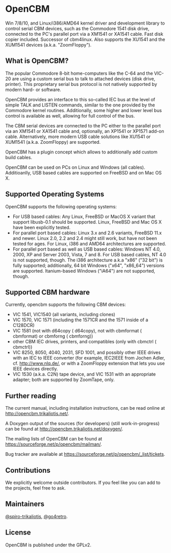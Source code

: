# OpenCBM
Win 7/8/10, and Linux/i386/AMD64 kernel driver and development library to control serial CBM devices, such as the Commodore 1541 disk drive, connected to the PC's parallel port via a XM1541 or XA1541 cable. Fast disk copier included. Successor of cbm4linux. Also supports the XU1541 and the XUM1541 devices (a.k.a. "ZoomFloppy").

## What is OpenCBM?

The popular Commodore 8-bit home-computers like the C-64 and the VIC-20 are using a custom serial bus to talk to attached devices (disk drive, printer). This proprietary serial bus protocol is not natively supported by modern hard- or software.

OpenCBM provides an interface to this so-called IEC bus at the level of simple TALK and LISTEN commands, similar to the one provided by the Commodore kernel routines. Additionally, some higher and lower level bus control is available as well, allowing for full control of the bus.

The CBM serial devices are connected to the PC either to the parallel port via an XM1541 or XA1541 cable and, optionally, an XP1541 or XP1571 add-on cable. Alternatively, more modern USB cable solutions like XU1541 or XUM1541 (a.k.a. ZoomFloppy) are supported.

OpenCBM has a plugin concept which allows to additionally add custom build cables.

OpenCBM can be used on PCs on Linux and Windows (all cables). Additioanlly, USB based cables are supported on FreeBSD and on Mac OS X.

## Supported Operating Systems

OpenCBM supports the following operating systems:

* For USB based cables: Any Linux, FreeBSD or MacOS X variant that support libusb-0.1 should be supported. Linux, FreeBSD and Mac OS X have been explicitly tested.
* For parallel port based cables: Linux 3.x and 2.6 variants, FreeBSD 11.x and newer. Linux 2.0, 2.2 and 2.4 might still work, but have not been tested for ages. For Linux, i386 and AMD64 architectures are supported.
* For parallel port based as well as USB based cables: Windows NT 4.0, 2000, XP and Server 2003, Vista, 7 and 8. For USB based cables, NT 4.0 is not supported, though. The i386 architecture a.k.a "x86" ("32 bit") is fully supported; additionally, 64 bit Windows ("x64", "x86_64") versions are supported. Itanium-based Windows ("iA64") are not supported, though.

##  Supported CBM hardware

Currently, opencbm supports the following CBM devices:

* VIC 1541, VIC1540 (all variants, including clones)
* VIC 1570, VIC 1571 (including the 1571CR and the 1571 inside of a C128DCR)
* VIC 1581 (not with d64copy ( d64copy), not with cbmformat ( cbmformat) or cbmforng ( cbmforng))
* other CBM IEC drives, printers, and compatibles (only with cbmctrl ( cbmctrl))
* VIC 8250, 8050, 4040, 2031, SFD 1001, and possibly other IEEE drives with an IEC to IEEE converter (for example, IEC2IEEE from Jochen Adler, cf. http://www.nlq.de/, or with a ZoomFloppy extension that lets you use IEEE devices directly.
* VIC 1530 (a.k.a. C2N) tape device, and VIC 1531 with an appropriate adapter; both are supported by ZoomTape, only.

## Further reading

The current manual, including installation instructions, can be read online at http://opencbm.trikaliotis.net/.

A Doxygen output of the sources (for developers) (still work-in-progress) can be found at http://opencbm.trikaliotis.net/doxygen/.

The mailing lists of OpenCBM can be found at https://sourceforge.net/p/opencbm/mailman/.

Bug tracker are available at https://sourceforge.net/p/opencbm/_list/tickets.

## Contributions

We explicitly welcome outside contributors. If you feel like you can add to the projects, feel free to ask.


## Maintainers

[@spiro-trikaliotis](https://github.com/spiro-trikaliotis),
[@go4retro](https://github.com/go4retro).

## License

OpenCBM is published under the GPLv2.

